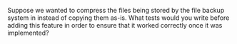 Suppose we wanted to compress the files being stored by the file backup system in <span x="file-backup"></span>
instead of copying them as-is.
What tests would you write before adding this feature in order to ensure that it worked correctly
once it was implemented?
